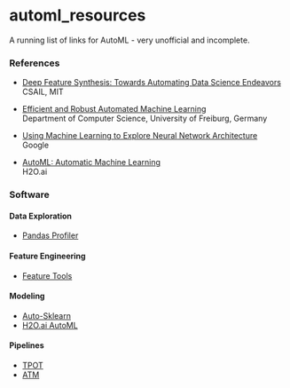 # automl_resources

A running list of links for AutoML - very unofficial and incomplete.

### References

* [Deep Feature Synthesis: Towards Automating Data Science Endeavors](https://groups.csail.mit.edu/EVO-DesignOpt/groupWebSite/uploads/Site/DSAA_DSM_2015.pdf)</br>
CSAIL, MIT

* [Efficient and Robust Automated Machine Learning](https://pdfs.semanticscholar.org/775a/4e375cc79b53b94e37fa3eedff481823e4a6.pdf)</br>
Department of Computer Science, University of Freiburg, Germany

* [Using Machine Learning to Explore Neural Network Architecture](https://research.googleblog.com/2017/05/using-machine-learning-to-explore.html)</br>
Google

* [AutoML: Automatic Machine Learning](http://docs.h2o.ai/h2o/latest-stable/h2o-docs/automl.html)</br>
H2O.ai

### Software

#### Data Exploration

* [Pandas Profiler](https://github.com/pandas-profiling/pandas-profiling)

#### Feature Engineering

* [Feature Tools](https://index.pocketcluster.io/featuretools-featuretools.html)

#### Modeling

* [Auto-Sklearn](https://automl.github.io/auto-sklearn/stable/)
* [H2O.ai AutoML](https://www.h2o.ai/download/)

#### Pipelines

* [TPOT](https://github.com/rhiever/tpot)
* [ATM](https://github.com/HDI-Project/ATM)
